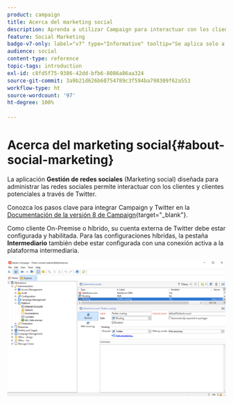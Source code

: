 ```yaml
---
product: campaign
title: Acerca del marketing social
description: Aprenda a utilizar Campaign para interactuar con los clientes a través de Twitter
feature: Social Marketing
badge-v7-only: label="v7" type="Informative" tooltip="Se aplica solo a Campaign Classic v7"
audience: social
content-type: reference
topic-tags: introduction
exl-id: c8fd5f75-9386-42dd-bfb6-8086a86aa324
source-git-commit: 3a9b21d626b60754789c3f594ba798309f62a553
workflow-type: ht
source-wordcount: '97'
ht-degree: 100%

---
```


# Acerca del marketing social{#about-social-marketing}



La aplicación **Gestión de redes sociales** (Marketing social) diseñada para administrar las redes sociales permite interactuar con los clientes y clientes potenciales a través de Twitter.

Conozca los pasos clave para integrar Campaign y Twitter en la [Documentación de la versión 8 de Campaign](https://experienceleague.adobe.com/docs/campaign/campaign-v8/connect/ac-tw.html?lang=es){target="_blank"}.

Como cliente On-Premise o híbrido, su cuenta externa de Twitter debe estar configurada y habilitada. Para las configuraciones híbridas, la pestaña **Intermediario** también debe estar configurada con una conexión activa a la plataforma intermediaria.

![](assets/tw-external-account.png)
